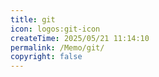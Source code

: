 ```yaml
---
title: git
icon: logos:git-icon
createTime: 2025/05/21 11:14:10
permalink: /Memo/git/
copyright: false
---
```


